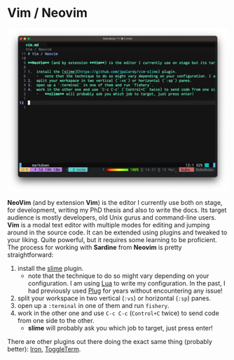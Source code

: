 # Vim / Neovim

![img](vim.png)

**NeoVim** (and by extension **Vim**) is the editor I currently use 
both on stage, for development, writing my PhD thesis and also to write the docs. 
Its target audience is mostly developers, old Unix gurus and command-line users.
**Vim** is a modal text editor with multiple modes for editing and jumping around 
in the source code. It can be extended using plugins and tweaked to your liking. 
Quite powerful, but it requires some learning to be proficient. The process for
working with **Sardine** from **Neovim** is pretty straightforward:

1. install the [slime](https://github.com/jpalardy/vim-slime) plugin.
   -   note that the technique to do so might vary depending on your configuration. I am using [Lua](https://github.com/nanotee/nvim-lua-guide) to write my configuration. In the past, I had previously used [Plug](https://github.com/junegunn/vim-plug) for years without encountering any issue!
2. split your workspace in two vertical (`:vs`) or horizontal (`:sp`) panes.
3. open up a `:terminal` in one of them and run `fishery`.
4. work in the other one and use `C-c C-c` (`Control+C` twice) to send code from one side to the other.
   -   **slime** will probably ask you which job to target, just press enter!

There are other plugins out there doing the exact same thing (probably better):
[Iron](https://github.com/hkupty/iron.nvim),
[ToggleTerm](https://github.com/akinsho/toggleterm.nvim).

